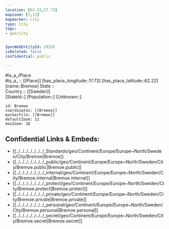 ```yaml
---
location: [62.22,17.73] 
mapzoom: [7,12] 
mapmarker: city 
type: City
tags:
- geo/City


SpocWebEntityId: 29335
isDeleted: false
confidential: public

---
```

#is_a_/Place  
#is_a_ :: [[Place]] 
[has_place_longitude::17.73] 
[has_place_latitude::62.22] 
[name::Bremoe] 
State ::  
Country :: [[Sweden]]  
[StateId::] 
[Population::] 
[Unknown::] 


```leaflet
id: Bremoe
coordinates: [[Bremoe]] 
markerFile: [[Bremoe]] 
defaultZoom: 11 
maxZoom: 18
```


## Confidential Links & Embeds: 
- [[../../../../../../../_Standards/geo/Continent/Europe/Europe~North/Sweden/City/Bremoe|Bremoe]] 
- [[../../../../../../../_public/geo/Continent/Europe/Europe~North/Sweden/City/Bremoe.public|Bremoe.public]] 
- [[../../../../../../../_internal/geo/Continent/Europe/Europe~North/Sweden/City/Bremoe.internal|Bremoe.internal]] 
- [[../../../../../../../_protect/geo/Continent/Europe/Europe~North/Sweden/City/Bremoe.protect|Bremoe.protect]] 
- [[../../../../../../../_private/geo/Continent/Europe/Europe~North/Sweden/City/Bremoe.private|Bremoe.private]] 
- [[../../../../../../../_personal/geo/Continent/Europe/Europe~North/Sweden/City/Bremoe.personal|Bremoe.personal]] 
- [[../../../../../../../_secret/geo/Continent/Europe/Europe~North/Sweden/City/Bremoe.secret|Bremoe.secret]] 
